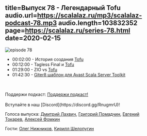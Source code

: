 title=Выпуск 78 - Легендарный Tofu
audio.url=https://scalalaz.ru/mp3/scalalaz-podcast-78.mp3
audio.length=103832352
page=https://scalalaz.ru/series-78.html
date=2020-02-15
----
![episode 78](https://scalalaz.ru/img/episode78.jpg)

* 00:02:00 - История создания [Tofu](https://github.com/TinkoffCreditSystems/tofu)
* 00:12:00 - Tagless Final и [Tofu](https://github.com/TinkoffCreditSystems/tofu) 
* 01:29:00 - ZIO vs [Tofu](https://github.com/TinkoffCreditSystems/tofu) 
* 01:42:30 - [Giter8 шаблон для Avast Scala Server Toolkit](https://github.com/avast/sst-seed.g8) 

<br/>


<br/>
Поддержи подкаст:
<a href="https://www.patreon.com/bePatron?u=8074802" data-patreon-widget-type="become-patron-button">Поддержи подкаст!</a><script async src="https://c6.patreon.com/becomePatronButton.bundle.js"></script>
<br/>

<br/>
Вступайте в наш [Discord](https://discord.gg/RnugmrU)!
<br/>

Голоса выпуска:
[Дмитрий Лахвич](https://github.com/ReiReiRei),
[Григорий Помадчин](https://github.com/pomadchin),
[Евгений Токарев](https://twitter.com/strobegen),
[Алексей Фомкин](http://github.com/fomkin)

Гости:
[Олег Нижников](https://github.com/Odomontois),
[Кирилл Шелопугин](https://github.com/Z1kkurat)
